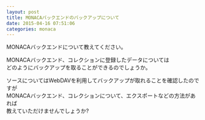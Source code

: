 ```yaml
---
layout: post
title: MONACAバックエンドのバックアップについて
date: 2015-04-16 07:51:06
categories: monaca
---
```

<!-- {% raw %} -->
<p>MONACAバックエンドについて教えてください。</p>

<p>MONACAバックエンド、コレクションに登録したデータについては<br>
どのようにバックアップを取ることができるのでしょうか。</p>

<p>ソースについてはWebDAVを利用してバックアップが取れることを確認したのですが<br>
MONACAバックエンド、コレクションについて、エクスポートなどの方法があれば<br>
教えていただけませんでしょうか?</p>
<!-- {% endraw %} -->
